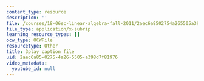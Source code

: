 ```yaml
---
content_type: resource
description: ''
file: /courses/18-06sc-linear-algebra-fall-2011/2aec6a8502754a265505a398d7f81976_QVKj3LADCnA.srt
file_type: application/x-subrip
learning_resource_types: []
ocw_type: OCWFile
resourcetype: Other
title: 3play caption file
uid: 2aec6a85-0275-4a26-5505-a398d7f81976
video_metadata:
  youtube_id: null
---
```


